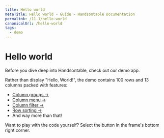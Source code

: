 ```yaml
---
title: Hello world
metaTitle: Hello world - Guide - Handsontable Documentation
permalink: /11.1/hello-world
canonicalUrl: /hello-world
tags:
  - demo
---
```


# Hello world

Before you dive deep into Handsontable, check out our demo app.

Rather than display "Hello, World!", the demo contains 100 rows and 13 columns packed with features:

- [Column groups &#8594;](@/guides/columns/column-groups.md)
- [Column menu &#8594;](@/guides/columns/column-menu.md)
- [Column filter &#8594;](@/guides/columns/column-filter.md)
- [Row sorting &#8594;](@/guides/rows/row-sorting.md)
- And way more than that!

Want to play with the code yourself? Select the button in the frame's bottom right corner.

<BigExample preview="https://handsontable.github.io/handsontable/examples/11.1.0/docs/js/basic-example/">
  <BigExampleSource label="JavaScript" icon="js" url="https://github.com/handsontable/handsontable/tree/develop/examples/11.1.0/docs/js/basic-example/"></BigExampleSource>
  <BigExampleSource label="TypeScript" icon="ts" url="https://github.com/handsontable/handsontable/tree/develop/examples/11.1.0/docs/ts/basic-example/"></BigExampleSource>
  <BigExampleSource label="Angular" icon="angular" url="https://github.com/handsontable/handsontable/tree/develop/examples/11.1.0/docs/angular/basic-example/"></BigExampleSource>
  <BigExampleSource label="React" icon="react" url="https://github.com/handsontable/handsontable/tree/develop/examples/11.1.0/docs/react/basic-example/"></BigExampleSource>
  <BigExampleSource label="Vue" icon="vue" url="https://github.com/handsontable/handsontable/tree/develop/examples/11.1.0/docs/vue/basic-example/"></BigExampleSource>
</BigExample>

